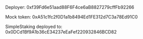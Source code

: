 Deployer: 0xf39Fd6e51aad88F6F4ce6aB8827279cffFb92266

Mock token: 0xA51c1fc2f0D1a1b8494Ed1FE312d7C3a78Ed91C0

SimpleStaking deployed to: 0x0DCd1Bf9A1b36cE34237eEaFef220932846BCD82